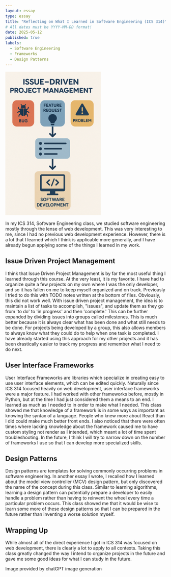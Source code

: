 ```yaml
---
layout: essay
type: essay
title: "Reflecting on What I Learned in Software Engineering (ICS 314)"
# All dates must be YYYY-MM-DD format!
date: 2025-05-12
published: true
labels:
  - Software Engineering
  - Frameworks
  - Design Patterns
---
```

<img width="300" class="rounded float-start pe-4" src="../img/RefOnSoftEng/IssueDrivenProjectManagement.png">

In my ICS 314, Software Engineering class, we studied software engineering mostly through the lense of web development. 
This was very interesting to me, since I had no previous web development experience.
However, there is a lot that I learned which I think is applicable more generally, and I have already begun applying some of the things I learned in my work.

## Issue Driven Project Management
I think that Issue Driven Project Management is by far the most useful thing I learned through this course.
At the very least, it is my favorite.
I have had to organize quite a few projects on my own where I was the only developer, and so it has fallen on me to keep myself organized and on track.
Previously I tried to do this with TODO notes written at the bottom of files. 
Obviously, this did not work well.
With issue driven project management, the idea is to maintain a list of tasks to accomplish, "issues", and update them as they go from 'to do' to 'in progress' and then 'complete.'
This can be further expanded by dividing issues into groups called milestones. 
This is much better because it is always clear what has been done and what still needs to be done.
For projects being developed by a group, this also allows members to always know what they could do to help when one task is completed.
I have already started using this approach for my other projects and it has been drastically easier to track my progress and remember what I need to do next.

## User Interface Frameworks
User Interface Frameworks are libraries which specialize in creating easy to use user interface elements, which can be edited quickly.
Naturally since ICS 314 focused heavily on web development, user interface frameworks were a major feature.
I had worked with other frameworks before, mostly in Python, but at the time I had just considered them a means to an end.
I learned as much as I needed to in order to make what I needed.
This class showed me that knowledge of a framework is in some ways as important as knowing the syntax of a language. 
People who knew more about React than I did could make much better front ends.
I also noticed that there were often times where lacking knowledge about the framework caused me to have custom styling not render as I intended, which meant a lot of time spent troubleshooting. 
In the future, I think I will try to narrow down on the number of frameworks I use so that I can develop more specialized skills.

## Design Patterns
Design patterns are templates for solving commonly occurring problems in software engineering.
In another essay I wrote, I recalled how I learned about the model view controller (MCV) design pattern, but only discovered the name of the concept during this class. 
Similar to learning algorithms, learning a design pattern can potentially prepare a developer to easily handle a problem rather than having to reinvent the wheel every time a particular problem occurs. 
This class showed me that it would be wise to learn some more of these design patterns so that I can be prepared in the future rather than inventing a worse solution myself.

## Wrapping Up
While almost all of the direct experience I got in ICS 314 was focused on web development, there is clearly a lot to apply to all contexts.
Taking this class greatly changed the way I intend to organize projects in the future and gave me some good ideas for what I can study in the future.

Image provided by chatGPT image generation